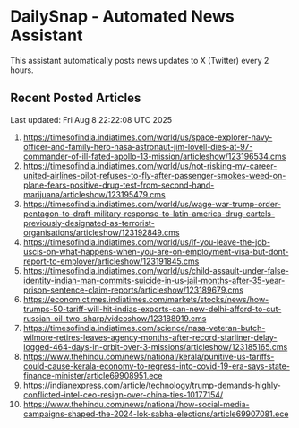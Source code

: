 # DailySnap - Automated News Assistant

This assistant automatically posts news updates to X (Twitter) every 2 hours.

## Recent Posted Articles

Last updated: Fri Aug  8 22:22:08 UTC 2025

1. https://timesofindia.indiatimes.com/world/us/space-explorer-navy-officer-and-family-hero-nasa-astronaut-jim-lovell-dies-at-97-commander-of-ill-fated-apollo-13-mission/articleshow/123196534.cms
2. https://timesofindia.indiatimes.com/world/us/not-risking-my-career-united-airlines-pilot-refuses-to-fly-after-passenger-smokes-weed-on-plane-fears-positive-drug-test-from-second-hand-marijuana/articleshow/123195479.cms
3. https://timesofindia.indiatimes.com/world/us/wage-war-trump-order-pentagon-to-draft-military-response-to-latin-america-drug-cartels-previously-designated-as-terrorist-organisations/articleshow/123192849.cms
4. https://timesofindia.indiatimes.com/world/us/if-you-leave-the-job-uscis-on-what-happens-when-you-are-on-employment-visa-but-dont-report-to-employer/articleshow/123191845.cms
5. https://timesofindia.indiatimes.com/world/us/child-assault-under-false-identity-indian-man-commits-suicide-in-us-jail-months-after-35-year-prison-sentence-claim-reports/articleshow/123189679.cms
6. https://economictimes.indiatimes.com/markets/stocks/news/how-trumps-50-tariff-will-hit-indias-exports-can-new-delhi-afford-to-cut-russian-oil-two-sharp/videoshow/123188919.cms
7. https://timesofindia.indiatimes.com/science/nasa-veteran-butch-wilmore-retires-leaves-agency-months-after-record-starliner-delay-logged-464-days-in-orbit-over-3-missions/articleshow/123185165.cms
8. https://www.thehindu.com/news/national/kerala/punitive-us-tariffs-could-cause-kerala-economy-to-regress-into-covid-19-era-says-state-finance-minister/article69908951.ece
9. https://indianexpress.com/article/technology/trump-demands-highly-conflicted-intel-ceo-resign-over-china-ties-10177154/
10. https://www.thehindu.com/news/national/how-social-media-campaigns-shaped-the-2024-lok-sabha-elections/article69907081.ece
